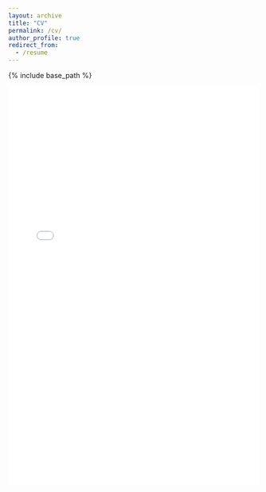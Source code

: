 ```yaml
---
layout: archive
title: "CV"
permalink: /cv/
author_profile: true
redirect_from:
  - /resume
---
```


{% include base_path %}

<embed src="assets/Maitreyee_CV_Sep_2024__Ver2_ (2).pdf" type="application/pdf" width="100%" height="800px" />
